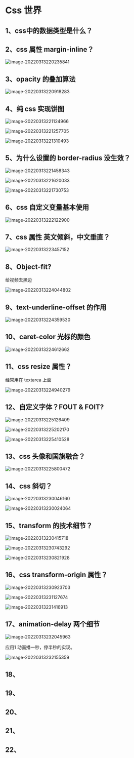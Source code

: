 # Css 世界



## 1、css中的数据类型是什么？

## 2、css 属性 margin-inline？

![image-20220313220235841](C:\Users\z\Documents\笔记\images\image-20220313220235841.png) 



## 3、opacity 的叠加算法

![image-20220313220918283](C:\Users\z\Documents\笔记\images\image-20220313220918283.png)



## 4、纯 css 实现饼图

![image-20220313221124966](C:\Users\z\Documents\笔记\images\image-20220313221124966.png)



![image-20220313221257705](C:\Users\z\Documents\笔记\images\image-20220313221257705.png)



![image-20220313221310493](C:\Users\z\Documents\笔记\images\image-20220313221310493.png)



## 5、为什么设置的 border-radius 没生效？

![image-20220313221458343](C:\Users\z\Documents\笔记\images\image-20220313221458343.png)

![image-20220313221620033](C:\Users\z\Documents\笔记\images\image-20220313221620033.png)

![image-20220313221730753](C:\Users\z\Documents\笔记\images\image-20220313221730753.png)



## 6、css 自定义变量基本使用



![image-20220313222122900](C:\Users\z\Documents\笔记\images\image-20220313222122900.png)



## 7、css 属性 英文倾斜，中文垂直？

![image-20220313223457152](C:\Users\z\Documents\笔记\images\image-20220313223457152.png)



## 8、Object-fit?

给视频去黑边

![image-20220313224044802](C:\Users\z\Documents\笔记\images\image-20220313224044802.png)



## 9、text-underline-offset 的作用

![image-20220313224359530](C:\Users\z\Documents\笔记\images\image-20220313224359530.png)



## 10、caret-color 光标的颜色

![image-20220313224612662](C:\Users\z\Documents\笔记\images\image-20220313224612662.png)



## 11、css resize 属性？

经常用在 textarea 上面



![image-20220313224940279](C:\Users\z\Documents\笔记\images\image-20220313224940279.png)



## 12、自定义字体？FOUT & FOIT?



![image-20220313225126409](C:\Users\z\Documents\笔记\images\image-20220313225126409.png)



![image-20220313225202170](C:\Users\z\Documents\笔记\images\image-20220313225202170.png)



![image-20220313225410528](C:\Users\z\Documents\笔记\images\image-20220313225410528.png)



## 13、css 头像和国旗融合？

![image-20220313225800472](C:\Users\z\Documents\笔记\images\image-20220313225800472.png)

## 14、css 斜切？

![image-20220313230046160](C:\Users\z\Documents\笔记\images\image-20220313230046160.png)

![image-20220313230024064](C:\Users\z\Documents\笔记\images\image-20220313230024064.png)

## 15、transform 的技术细节？

![image-20220313230415718](C:\Users\z\Documents\笔记\images\image-20220313230415718.png)



![image-20220313230743292](C:\Users\z\Documents\笔记\images\image-20220313230743292.png)



![image-20220313230821928](C:\Users\z\Documents\笔记\images\image-20220313230821928.png)



## 16、css transform-origin 属性？

![image-20220313230923703](C:\Users\z\Documents\笔记\images\image-20220313230923703.png)



![image-20220313231127674](C:\Users\z\Documents\笔记\images\image-20220313231127674.png)



![image-20220313231416913](C:\Users\z\Documents\笔记\images\image-20220313231416913.png)



## 17、animation-delay 两个细节

![image-20220313232045963](C:\Users\z\Documents\笔记\images\image-20220313232045963.png)



应用1 动画播一秒，停半秒的实现。

![image-20220313232155359](C:\Users\z\Documents\笔记\images\image-20220313232155359.png)







## 18、



## 19、



## 20、

## 21、



## 22、







